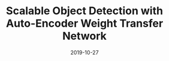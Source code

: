 ---
title: "Scalable Object Detection with Auto-Encoder Weight Transfer Network"
collection: publications
permalink: /publication/wtn
date: 2019-10-27
venue:
city: coming soon!
state:
teaser:
thumbnail: 'wtn.png'
authors: ICCV 2019 (<strong>oral</strong>), Seoul, South Korea
bibtex:
uri:
arxiv:
project:
poster:
data:
---